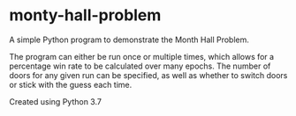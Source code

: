 # monty-hall-problem
A simple Python program to demonstrate the Month Hall Problem.

The program can either be run once or multiple times, which allows for a percentage win rate to be calculated over many epochs.
The number of doors for any given run can be specified, as well as whether to switch doors or stick with the guess each time.

Created using Python 3.7
